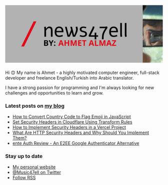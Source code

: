 ## [![Music47ell header](https://github.com/Music47ell/Music47ell/blob/main/assets/github-header.png)](https://www.news47ell.com)

Hi 😊 My name is Ahmet - a highly motivated computer engineer, full-stack developer and freelance English/Turkish into Arabic translator.

I have a strong passion for programming and I'm always looking for new challenges and opportunities to learn and grow.

### Latest posts on [my blog](https://www.news47ell.com)

<!-- BLOG-POST-LIST:START -->
- [How to Convert Country Code to Flag Emoji in JavaScript](https://ahmetalmaz.com/country-code-flag-emoji)
- [Set Security Headers in Cloudflare Using Transform Rules](https://ahmetalmaz.com/security-headers-cloudflare-transform-rules)
- [How to Implement Security Headers in a Vercel Project](https://ahmetalmaz.com/security-headers-vercel)
- [What Are HTTP Security Headers and Why Should You Implement Them?](https://ahmetalmaz.com/security-headers)
- [ente Auth Review - An E2EE Google Authenticator Alternative](https://ahmetalmaz.com/ente-authenticator-review-e2ee-google-authenticator-alternative)
<!-- BLOG-POST-LIST:END -->

### Stay up to date

- [My personal website](https://news47ell.com/)
- [@Music47ell on Twitter](https://twitter.com/Music47ell)
- [Follow RSS](https://www.news47ell.com/feed.xml)